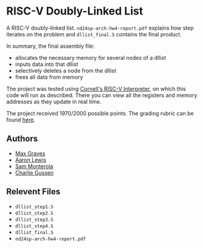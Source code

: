# RISC-V Doubly-Linked List 

A RISC-V doubly-linked list. `nd24sp-arch-hw4-report.pdf` explains how step iterates on the problem and `dllist_final.S` contains the final product.

In summary, the final assembly file:
- allocates the necessary memory for several nodes of a dllist
- inputs data into that dllist
- selectively deletes a node from the dllist
- frees all data from memory

The project was tested using [Cornell's RISC-V Interpreter](https://www.cs.cornell.edu/courses/cs3410/2020sp/riscv/interpreter/), on which this code will run as described. There you can view all the registers and memory addresses as they update in real time.

The project received 1970/2000 possible points. The grading rubric can be found [here](https://1drv.ms/b/s!AqJFCYsmSa2bgrFGWqq6KhYCn6TiSg?e=5oet1s).

## Authors
- [Max Graves](https://github.com/gmax9803)
- [Aaron Lewis](https://github.com/aaron-m-lewis)
- [Sam Monterola](https://github.com/smonterola)
- [Charlie Gussen](https://github.com/cgussen)

## Relevent Files
- `dllist_step1.S`
- `dllist_step2.S`
- `dllist_step3.S`
- `dllist_step4.S`
- `dllist_final.S` 
- `nd24sp-arch-hw4-report.pdf`

